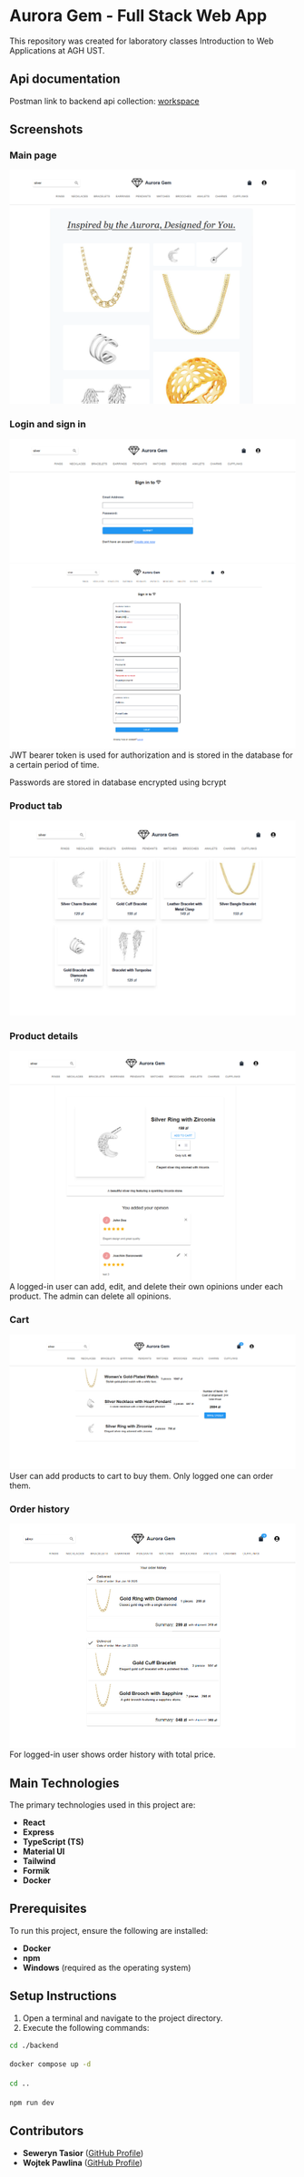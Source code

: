 # Aurora Gem - Full Stack Web App

This repository was created for laboratory classes Introduction to Web Applications at AGH UST.

## Api documentation
Postman link to backend api collection: [workspace](https://www.postman.com/sewery/workspace/aurora-gem-api/collection/13527752-92800fc8-df35-42fd-835e-3f00a10d3401?action=share&creator=13527752)

## Screenshots
### Main page
![Screenshot showing Main page](docs/main-page.png "Screenshot showing Main page")
### Login and sign in
![Screenshot showing Login page](docs/login.png "Screenshot showing Login page")
![Screenshot showing Sign in page](docs/sign-in.png "Screenshot showing Sign in page")
JWT bearer token is used for authorization and is stored in the database for a certain period of time.

Passwords are stored in database encrypted using bcrypt
### Product tab
![Screenshot showing Bracelet tab page](docs/bracelet-tab.png "Screenshot showing Bracelet tab page")
### Product details
![Screenshot showing Product details page](docs/product-details.png "Screenshot showing Product details page")
A logged-in user can add, edit, and delete their own opinions under each product. The admin can delete all opinions.
### Cart
![Screenshot showing Cart page](docs/cart.png "Screenshot showing Cart page")
User can add products to cart to buy them. Only logged one can order them.
### Order history
![Screenshot showing Order history page](docs/order-history.png "Screenshot showing Order history page")
For logged-in user shows order history with total price.
## Main Technologies
The primary technologies used in this project are:
- **React** 
- **Express**
- **TypeScript (TS)**
- **Material UI**
- **Tailwind**
- **Formik**
- **Docker**

## Prerequisites
To run this project, ensure the following are installed:
- **Docker**
- **npm**
- **Windows** (required as the operating system)

## Setup Instructions
1. Open a terminal and navigate to the project directory.
2. Execute the following commands:

```sh
cd ./backend

docker compose up -d

cd ..

npm run dev
```
## Contributors
- **Seweryn Tasior** ([GitHub Profile](https://github.com/Sewery))
- **Wojtek Pawlina** ([GitHub Profile](https://github.com/Wpawlina))

